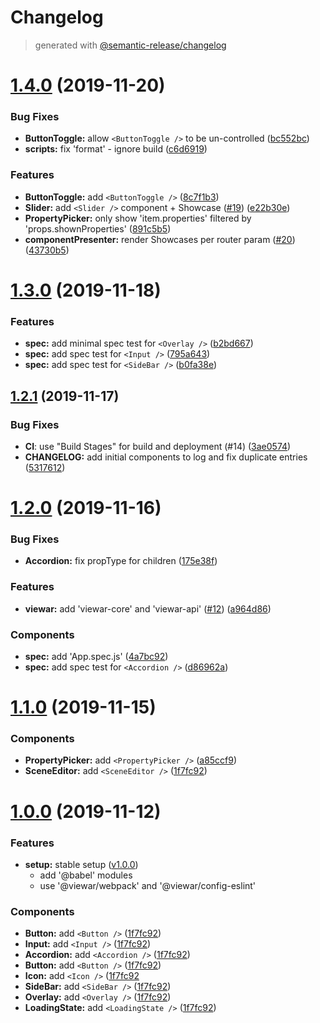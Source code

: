 # Changelog

> generated with [@semantic-release/changelog](https://github.com/semantic-release/changelog)

# [1.4.0](https://github.com/viewar/components/compare/v1.3.0...v1.4.0) (2019-11-20)


### Bug Fixes

* **ButtonToggle:** allow `<ButtonToggle />` to be un-controlled ([bc552bc](https://github.com/viewar/components/commit/bc552bc4ad6d566f37dafd09456c4945c66fdcca))
* **scripts:** fix 'format' - ignore build ([c6d6919](https://github.com/viewar/components/commit/c6d691916c445f562bf40e700a926fee98a6bb98))


### Features

* **ButtonToggle:** add `<ButtonToggle />` ([8c7f1b3](https://github.com/viewar/components/commit/8c7f1b3f84175d1e0e15199ca1fe13d57b575ddf))
* **Slider:** add `<Slider />` component + Showcase ([#19](https://github.com/viewar/components/issues/19)) ([e22b30e](https://github.com/viewar/components/commit/e22b30e4e5f264f46ced7bbafa164457079a1037))
* **PropertyPicker:** only show 'item.properties' filtered by 'props.shownProperties' ([891c5b5](https://github.com/viewar/components/commit/891c5b54641ba6f27f4e8642824b915f1c5659d0))
* **componentPresenter:** render Showcases per router param ([#20](https://github.com/viewar/components/issues/20)) ([43730b5](https://github.com/viewar/components/commit/43730b56446f59d7cedf04de0f98cecb390b8ac6))

# [1.3.0](https://github.com/viewar/components/compare/v1.2.1...v1.3.0) (2019-11-18)


### Features

* **spec:** add minimal spec test for `<Overlay />` ([b2bd667](https://github.com/viewar/components/commit/b2bd667896398213def303d5ca8b5536cedc2048))
* **spec:** add spec test for `<Input />` ([795a643](https://github.com/viewar/components/commit/795a6434a4b6a53eeec121c393ab0f0e4e1f45d4))
* **spec:** add spec test for `<SideBar />` ([b0fa38e](https://github.com/viewar/components/commit/b0fa38e125c345220a99d1cea2bb3103c0af811e))

## [1.2.1](https://github.com/viewar/components/compare/v1.2.0...v1.2.1) (2019-11-17)

### Bug Fixes

- **CI**: use "Build Stages" for build and deployment (#14) ([3ae0574](https://github.com/viewar/components/commit/3ae0574e708f8539738d775f9d8d24e3fe014866))
- **CHANGELOG:** add initial components to log and fix duplicate entries ([5317612](https://github.com/viewar/components/commit/5317612be72918611ae8831a0797e7a5efe652e5))

# [1.2.0](https://github.com/viewar/components/compare/v1.1.0...v1.2.0) (2019-11-16)

### Bug Fixes

- **Accordion:** fix propType for children ([175e38f](https://github.com/viewar/components/commit/175e38f3f6f192f0e622b1efd36c3220b84eec2f))

### Features

- **viewar:** add 'viewar-core' and 'viewar-api' ([#12](https://github.com/viewar/components/issues/12)) ([a964d86](https://github.com/viewar/components/commit/a964d8622086ab15702d5909ddfe4eb7dc54f12a))

### Components

- **spec:** add 'App.spec.js' ([4a7bc92](https://github.com/viewar/components/commit/4a7bc92c7fa4ed7bda30df27eefcc77dfe082e56))
- **spec:** add spec test for `<Accordion />` ([d86962a](https://github.com/viewar/components/commit/d86962ac0b6b4b310fe8cd6630793dd1b4f2e963))

# [1.1.0](https://github.com/viewar/components/compare/v1.0.0...v1.1.0) (2019-11-15)

### Components

- **PropertyPicker:** add `<PropertyPicker />` ([a85ccf9](https://github.com/viewar/components/commit/a85ccf9c1bc261c5437d545d9102598b456d7656))
- **SceneEditor:** add `<SceneEditor />` ([1f7fc92](https://github.com/viewar/components/commit/1f7fc92d6b52f0822557b0f12be8cebaeec35005))

# [1.0.0](https://github.com/viewar/components/compare/1a5ba55...v1.0.0) (2019-11-12)

### Features

- **setup:** stable setup ([v1.0.0](https://github.com/viewar/components/tree/v1.0.0))
  - add '@babel' modules
  - use '@viewar/webpack' and '@viewar/config-eslint'

### Components

- **Button:** add `<Button />` ([1f7fc92](https://github.com/viewar/components/commit/1f7fc92d6b52f0822557b0f12be8cebaeec35005))
- **Input:** add `<Input />` ([1f7fc92](https://github.com/viewar/components/commit/1f7fc92d6b52f0822557b0f12be8cebaeec35005))
- **Accordion:** add `<Accordion />` ([1f7fc92](https://github.com/viewar/components/commit/1f7fc92d6b52f0822557b0f12be8cebaeec35005))
- **Button:** add `<Button />` ([1f7fc92](https://github.com/viewar/components/commit/1f7fc92d6b52f0822557b0f12be8cebaeec35005))
- **Icon:** add `<Icon />` ([1f7fc92](https://github.com/viewar/components/commit/1f7fc92d6b52f0822557b0f12be8cebaeec35005)
- **SideBar:** add `<SideBar />` ([1f7fc92](https://github.com/viewar/components/commit/1f7fc92d6b52f0822557b0f12be8cebaeec35005))
- **Overlay:** add `<Overlay />` ([1f7fc92](https://github.com/viewar/components/commit/1f7fc92d6b52f0822557b0f12be8cebaeec35005))
- **LoadingState:** add `<LoadingState />` ([1f7fc92](https://github.com/viewar/components/commit/1f7fc92d6b52f0822557b0f12be8cebaeec35005))
